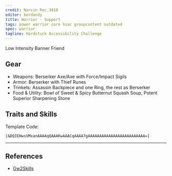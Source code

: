 ```yaml
---
credit: Narcin Roc.3018
editor: berdandy
title: Warrior - Support
tags: power warrior core hsac groupcontent outdated
spec: warrior
tagline: Hardstuck Accessibility Challenge
---
```


Low Intensity Banner Friend

## Gear

- Weapons: Berserker Axe/Axe with Force/Impact Sigils
- Armor: Berserker with Thief Runes
- Trinkets: Assassin Backpiece and one Ring, the rest as Berserker
- Food & Utility: Bowl of Sweet & Spicy Butternut Squash Soup, Potent Superior Sharpening Stone

## Traits and Skills

Template Code:

`[&DQIEHwsVMxanAAAAqQAAAKwAAACqAAAA7gAAAAAAAAAAAAAAAAAAAAAAAAA=]`

---

<div
  data-armory-embed='skills'
  data-armory-ids='14401,14404,14407,14405,14419'
>
</div>
<div
  data-armory-embed='specializations'
  data-armory-ids='4,11,51'
  data-armory-4-traits='1444,1449,1437'
  data-armory-11-traits='1469,1486,1667'
  data-armory-51-traits='1413,1484,1369'
>
</div>
<script async src='https://unpkg.com/armory-embeds@^0.x.x/armory-embeds.js'></script>



## References

- [Gw2Skills](http://gw2skills.net/editor/?PKgAcelJwmYcsOGJO+SVLLA-zxQYhohrbHkYZUbCURB45BJM2AvlIOjA-e)
